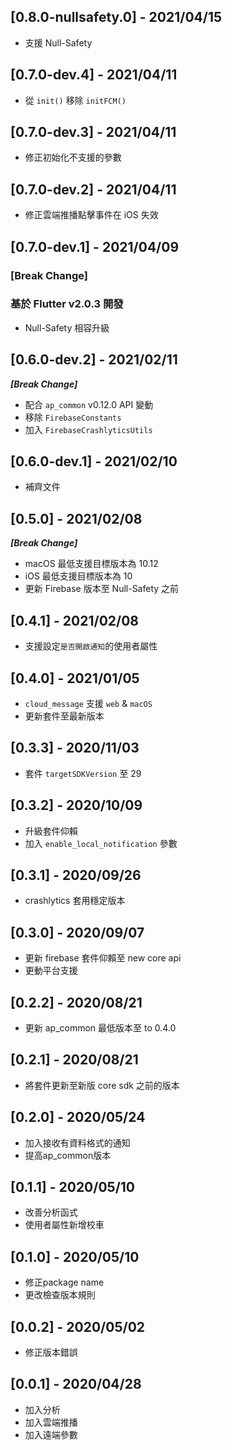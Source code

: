 ## [0.8.0-nullsafety.0] - 2021/04/15

* 支援 Null-Safety

## [0.7.0-dev.4] - 2021/04/11

* 從 `init()` 移除 `initFCM()`

## [0.7.0-dev.3] - 2021/04/11

* 修正初始化不支援的參數

## [0.7.0-dev.2] - 2021/04/11

* 修正雲端推播點擊事件在 iOS 失效

## [0.7.0-dev.1] - 2021/04/09

### [Break Change]
### 基於 Flutter v2.0.3 開發

* Null-Safety 相容升級

## [0.6.0-dev.2] - 2021/02/11

***[Break Change]***
* 配合 `ap_common` v0.12.0 API 變動
* 移除 `FirebaseConstants`
* 加入 `FirebaseCrashlyticsUtils`

## [0.6.0-dev.1] - 2021/02/10

* 補齊文件

## [0.5.0] - 2021/02/08

***[Break Change]***
* macOS 最低支援目標版本為 10.12
* iOS 最低支援目標版本為 10
* 更新 Firebase 版本至 Null-Safety 之前

## [0.4.1] - 2021/02/08

* 支援設定`是否開啟通知`的使用者屬性

## [0.4.0] - 2021/01/05

* `cloud_message` 支援 `web` & `macOS`
* 更新套件至最新版本

## [0.3.3] - 2020/11/03

* 套件 `targetSDKVersion` 至 29

## [0.3.2] - 2020/10/09

* 升級套件仰賴
* 加入 `enable_local_notification` 參數

## [0.3.1] - 2020/09/26

* crashlytics 套用穩定版本

## [0.3.0] - 2020/09/07

* 更新 firebase 套件仰賴至 new core api
* 更動平台支援

## [0.2.2] - 2020/08/21

* 更新 ap_common 最低版本至 to 0.4.0

## [0.2.1] - 2020/08/21

* 將套件更新至新版 core sdk 之前的版本

## [0.2.0] - 2020/05/24

* 加入接收有資料格式的通知
* 提高ap_common版本

## [0.1.1] - 2020/05/10

* 改善分析函式
* 使用者屬性新增校車

## [0.1.0] - 2020/05/10

* 修正package name
* 更改檢查版本規則

## [0.0.2] - 2020/05/02

* 修正版本錯誤

## [0.0.1] - 2020/04/28

* 加入分析
* 加入雲端推播
* 加入遠端參數
